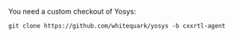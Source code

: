 You need a custom checkout of Yosys:

    git clone https://github.com/whitequark/yosys -b cxxrtl-agent
